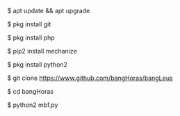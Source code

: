 
$ apt update && apt upgrade

$ pkg install git

$ pkg install php 

$ pip2 install mechanize

$ pkg install python2

$ git clone https://www.github.com/bangHoras/bangLeus

$ cd bangHoras

$ python2 mbf.py

